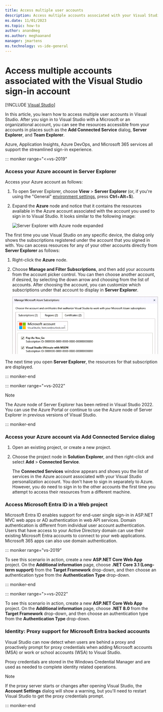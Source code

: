 ```yaml
---
title: Access multiple user accounts
description: Access multiple accounts associated with your Visual Studio sign-in account by using Server Explorer, the Add Connected Service dialog, or Microsoft Entra ID.
ms.date: 11/01/2023
ms.topic: how-to
author: anandmeg
ms.author: meghaanand
manager: jmartens
ms.technology: vs-ide-general
---
```

# Access multiple accounts associated with the Visual Studio sign-in account

 [!INCLUDE [Visual Studio](~/includes/applies-to-version/vs-windows-only.md)]

In this article, you learn how to access multiple user accounts in Visual Studio.  After you sign in to Visual Studio with a Microsoft or an organizational account, you can see the resources accessible from your accounts in places such as the **Add Connected Service** dialog, **Server Explorer**, and **Team Explorer**.

Azure, Application Insights, Azure DevOps, and Microsoft 365 services all support the streamlined sign-in experience.

::: moniker range="<=vs-2019"

### Access your Azure account in Server Explorer

Access your Azure account as follows:

1. To open Server Explorer, choose **View** > **Server Explorer** (or, if you're using the "General" [environment settings](../ide/environment-settings.md), press **Ctrl**+**Alt**+**S**).

1. Expand the **Azure** node and notice that it contains the resources available in the Azure account associated with the account you used to sign in to Visual Studio. It looks similar to the following image:

   ![Server Explorer with Azure node expanded](../ide/media/work-with-multiple-user-accounts/server-explorer.png)

The first time you use Visual Studio on any specific device, the dialog only shows the subscriptions registered under the account that you signed in with. You can access resources for any of your other accounts directly from **Server Explorer** as follows:

1. Right-click the **Azure** node.

1. Choose **Manage and Filter Subscriptions**, and then add your accounts from the account picker control. You can then choose another account, if desired, by selecting the down arrow and choosing from the list of accounts. 
   After choosing the account, you can customize which subscriptions under that account to display in **Server Explorer**.

   ![Manage Azure Subscriptions dialog](../ide/media/vs2015_manage_subs.png)

The next time you open **Server Explorer**, the resources for that subscription are displayed.

::: moniker-end

::: moniker range="=vs-2022"

> [!NOTE]
> The Azure node of Server Explorer has been retired in Visual Studio 2022. You can use the Azure Portal or continue to use the Azure node of Server Explorer in previous versions of Visual Studio.

::: moniker-end

### Access your Azure account via Add Connected Service dialog

1. Open an existing project, or create a new project.

1. Choose the project node in **Solution Explorer**, and then right-click and select **Add** > **Connected Service**.

   The **Connected Services** window appears and shows you the list of services in the Azure account associated with your Visual Studio personalization account. You don't have to sign in separately to Azure. However, you do need to sign in to the other accounts the first time you attempt to access their resources from a different machine.

### Access Microsoft Entra ID in a Web project

Microsoft Entra ID enables support for end-user single sign-in in ASP.NET MVC web apps or AD authentication in web API services. Domain authentication is different from individual user account authentication. Users that have access to your Active Directory domain can use their existing Microsoft Entra accounts to connect to your web applications. Microsoft 365 apps can also use domain authentication.

::: moniker range="vs-2019"

To see this scenario in action, create a new **ASP.NET Core Web App** project. On the **Additional information** page, choose **.NET Core 3.1 (Long-term support)** from the **Target Framework** drop-down, and then choose an authentication type from the **Authentication Type** drop-down.

::: moniker-end

::: moniker range=">=vs-2022"

To see this scenario in action, create a new **ASP.NET Core Web App** project. On the **Additional information** page, choose **.NET 8.0** from the **Target Framework** drop-down, and then choose an authentication type from the **Authentication Type** drop-down.

<a name='identity-proxy-support-for-microsoft-entra-id-backed-accounts'></a>

### Identity: Proxy support for Microsoft Entra backed accounts

Visual Studio can now detect when users are behind a proxy and proactively prompt for proxy credentials when adding  Microsoft accounts (MSA) or work or school accounts (WSA) to Visual Studio. 

Proxy credentials are stored in the Windows Credential Manager and are used as needed to complete identity related operations.

> [!NOTE]
> If the proxy server starts or changes after opening Visual Studio, the **Account Settings** dialog will show a warning, but you'll need to restart Visual Studio to get the proxy credentials prompt.

::: moniker-end

